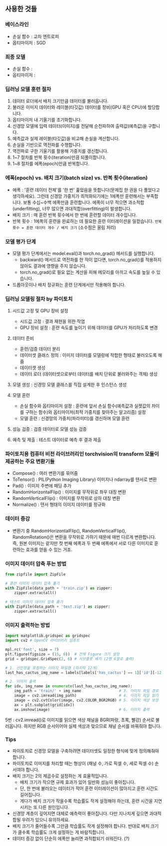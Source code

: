 ## 사용한 것들
### 베이스라인
- 손실 함수 : 교차 엔트로피
- 옵티마이저 : SGD
### 최종 모델
- 손실 함수 :
- 옵티마이저 :

### 딥러닝 모델 훈련 절차
1. 데이터 로더에서 배치 크기만큼 데이터를 불러옵니다.
2. 불러온 이미지 데이터와 레이블(타깃값) 데이터를 장비(GPU 혹은 CPU)에 할당합니다.
3. 옵티마이저 내 기울기를 초기화합니다.
4. 신경망 모델에 입력 데이터(이미지)를 전달해 순전파하여 출력값(예측값)을 구합니다.
5. 예측값과 실제 레이블(타깃값)을 비교해 손실을 계산합니다.
6. 손실을 기반으로 역전파를 수행합니다.
7. 역전파로 구한 기울기를 활용해 가중치를 갱신합니다.
8. 1~7 절차를 반복 횟수(iteration)만큼 되풀이합니다.
9. 1~8 절차를 에폭(epoch)만큼 반복합니다.

### 에폭(epoch) vs. 배치 크기(batch size) vs. 반복 횟수(iteration)
- 에폭 : '훈련 데이터 전체'를 '한 번' 훑었음을 뜻합니다(문제집 한 권을 다 풀었다고 생각하세요). 그런데 신경망 가중치가 최적화되기에는 1에폭만 훈련해서는 부족합니다. 보통 수십~수백 에폭만큼 훈련합니다. 에폭이 너무 적으면 과소적합(underfitting), 너무 많으면 과대적합(overfitting)이 발생합니다.
- 배치 크기 : 매 훈련 반복 횟수에서 한 번에 훈련할 데이터 개수입니다.
- 반복 횟수 : 1에폭의 훈련을 완료하는 데 필요한 훈련 이터레이션을 일컫습니다. `반복 횟수 = 훈련 데이터 개수 / 배치 크기` (소수점은 올림 처리)

### 모델 평가 단계
- 모델 평가 단계에서는 model.eval()과 torch.no_grad() 메서드를 실행합니다.
  - backward() 메서드로 역전파를 한 적이 없다면, torch.no_grad()를 적용하지 않아도 결과에 영향을 주지 않습니다.
  - torch.no_grad()로 필요 없는 계산을 피해 메모리를 아끼고 속도를 높일 수 있습니다.
- 드롭아웃이나 배치 정규화는 훈련 단계에서만 적용해야 합니다.

### 딥러닝 모델링 절차 by 파이토치
1. 시드값 고정 및 GPU 장비 설정
   - 시드값 고정 : 결과 재현을 위한 작업
   - GPU 장비 설정 : 훈련 속도를 높이기 위해 데이터를 GPU가 처리하도록 변경

2. 데이터 준비
   - 훈련/검증 데이터 분리
   - 데이터셋 클래스 정의 : 이미지 데이터를 모델링에 적합한 형태로 불러오도록 해줌
   - 데이터셋 생성
   - 데이터 로더 (데이터셋으로부터 데이터를 배치 단위로 불러와주는 객체) 생성

3. 모델 생성 : 신경망 모델 클래스를 직접 설계한 후 인스턴스 생성

4. 모델 훈련
   - 손실 함수와 옵티마이저 설정 : 훈련에 앞서 손실 함수(예측값과 실젯값의 차이를 구하는 함수)와 옵티마이저(최적 가중치를 찾아주는 알고리즘) 설정
   - 모델 훈련 : 신경망의 가중치(파라미터)를 갱신하며 모델 훈련

5. 성능 검증 : 검증 데이터로 모델 성능 검증

6. 예측 및 제출 : 테스트 데이터로 예측 후 결과 제출

### 파이토치용 컴퓨터 비전 라이브러리인 torchvision의 transform 모듈이 제공하는 주요 변환기들
- Compose() : 여러 변환기를 묶어줌
- ToTensor() : PIL(Python Imaging Library) 이미지나 ndarray를 텐서로 변환
- Pad() : 이미지 주변에 패딩 추가
- RandomHorizontalFlip() : 이미지를 무작위로 좌우 대칭 변환
- RandomVerticalFlip() : 이미지를 무작위로 상하 대칭 변환
- Normalize() : 텐서 형태의 이미지 데이터를 정규화

### 데이터 증강
- 변환기 중 RandomHorizontalFlip(), RandomVerticalFlip(), RandomRotation()은 변환을 무작위로 가하기 때문에 매번 다르게 변환합니다. 즉, 원본 이미지는 같지만 첫 번째 에폭과 두 번째 에폭에서 서로 다른 이미지로 훈련하는 효과를 얻을 수 있는 거죠.

### 이미지 데이터 압축 푸는 방법
```python
from zipfile import ZipFile

# 훈련 이미지 데이터 압축 풀기
with ZipFile(data_path + 'train.zip') as zipper:
    zipper.extractall()
    
# 테스트 이미지 데이터 압축 풀기
with ZipFile(data_path + 'test.zip') as zipper:
    zipper.extractall()
```

### 이미지 출력하는 방법
```python
import matplotlib.gridspec as gridspec
import cv2 # OpenCV 라이브러리 임포트

mpl.rc('font', size = 7)
plt.figure(figsize = (15, 6))  # 전체 Figure 크기 설정
grid = gridspec.GridSpec(2, 6) # 서브플롯 배치 (2행 6열로 출력)

# 1. 선인장을 포함하는 이미지 파일명 (마지막 12개)
last_has_cactus_img_name = labels[labels['has_cactus'] == 1]['id'][-12:]

# 2. 이미지 출력
for idx, img_name in enumerate(last_has_cactus_img_name):
    img_path = 'train/' + img_name                 # 3. 이미지 파일 경로
    image = cv2.imread(img_path)                   # 4. 이미지 파일 읽기
    image = cv2.cvtColor(image, cv2.COLOR_BGR2RGB) # 5. 이미지 색상 보정
    ax = plt.subplot(grid[idx])
    ax.imshow(image)                               # 6. 이미지 출력
```
5번 : cv2.imread()로 이미지를 읽으면 색상 채널을 BGR(파랑, 초록, 빨강) 순서로 불러옵니다. 하지만 RGB 순서이어야 실제 색상과 맞으므로 채널 순서를 바꿔줘야 합니다.

### Tips
- 파이토치로 신경망 모델을 구축하려면 데이터셋도 일정한 형식에 맞게 정의해줘야 합니다.
- 파이토치로 이미지를 처리할 때는 형상이 (채널 수, 가로 픽셀 수, 세로 픽셀 수) 순서여야 합니다.
- 배치 크기는 2의 제곱수로 설정하는 게 효율적입니다.
  - 배치 크기가 작으면 규제 효과가 있어 일반화 성능이 좋아집니다.
  - 단, 한 번에 불러오는 데이터가 적어 훈련 이터레이션이 많아지고 훈련 시간도 길어집니다.
  - 게다가 배치 크기가 작을수록 학습률도 작게 설정해야 하는데, 훈련 시간을 지연시키는 또 다른 원인입니다.
- 신경망 계층이 깊어지면 대체로 예측력이 좋아집니다. 다만 지나치게 깊으면 과대적합될 우려가 있으니 유의하세요.
- 배치 크기가 줄어들수록 그만큼 학습률도 작게 설정해야 합니다. 반대로 배치 크기가 클수록 학습률도 크게 설정하는 게 바람직합니다.
- 데이터 증강 없이 단순히 에폭만 늘리면 과적합되기 쉬워진다. (?)
